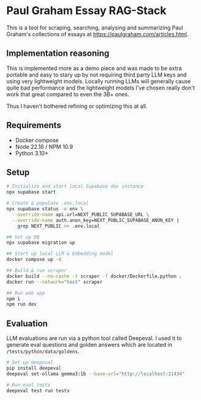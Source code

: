 
# **Paul Graham Essay RAG-Stack**
This is a tool for scraping, searching, analysing and summarizing Paul Graham's collections of essays at https://paulgraham.com/articles.html.

## Implementation reasoning
This is implemented more as a demo piece and was made to be extra portable and easy to stary up by not requiring third party LLM keys and using very lightweight models.
Locally running LLMs will generally cause quite bad performance and the lightweight models I've chosen really don't work that great compared to even the 3B+ ones.

Thus I haven't bothered refining or optimizing this at all.

## Requirements
- Docker compose
- Node 22.16 / NPM 10.9
- Python 3.10+

## Setup

```bash
# Initialize and start local Supabase dev instance
npx supabase start

# Create & populate .env.local
npx supabase status -o env \
  --override-name api.url=NEXT_PUBLIC_SUPABASE_URL \
  --override-name auth.anon_key=NEXT_PUBLIC_SUPABASE_ANON_KEY |
    grep NEXT_PUBLIC >> .env.local

## Set up DB
npx supabase migration up

## Start up local LLM & Embedding model
docker compose up -d

## Build & run scraper
docker build --no-cache -t scraper -f docker/Dockerfile.python .
docker run --network="host" scraper

## Run web app
npm i
npm run dev

```

## Evaluation
LLM evaluations are run via a python tool called Deepeval.
I used it to generate eval questions and golden answers which are located in `/tests/python/data/goldens`.

```bash
# Set up deepeval
pip install deepeval
deepeval set-ollama gemma3:1b --base-url="http://localhost:11434"

# Run eval tests
deepeval test run tests
```
